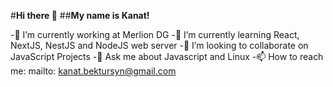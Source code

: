 #**Hi there 👋**
##**My name is Kanat!**

-🔭 I’m currently working at Merlion DG
-🌱 I’m currently learning React, NextJS, NestJS and NodeJS web server
-👯 I’m looking to collaborate on JavaScript Projects
-💬 Ask me about Javascript and Linux
-📫 How to reach me: mailto: kanat.bektursyn@gmail.com
